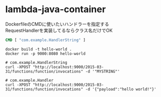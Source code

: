 # lambda-java-container

DockerfileのCMDに使いたいハンドラーを指定する    
RequestHandlerを実装してるならクラス名だけでOK    

```dockerfile
CMD [ "com.example.HandlerString" ]
```


```shell
docker build -t hello-world .  
docker run -p 9000:8080 hello-world   
```

```shell
# com.example.HandlerString
curl -XPOST "http://localhost:9000/2015-03-31/functions/function/invocations" -d '"MYSTRING"'

# com.example.Handler
curl -XPOST "http://localhost:9000/2015-03-31/functions/function/invocations" -d '{"payload":"hello world!"}'
```
